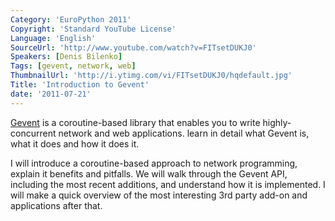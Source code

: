 ```yaml
---
Category: 'EuroPython 2011'
Copyright: 'Standard YouTube License'
Language: 'English'
SourceUrl: 'http://www.youtube.com/watch?v=FITsetDUKJ0'
Speakers: [Denis Bilenko]
Tags: [gevent, network, web]
ThumbnailUrl: 'http://i.ytimg.com/vi/FITsetDUKJ0/hqdefault.jpg'
Title: 'Introduction to Gevent'
date: '2011-07-21'
---
```

[Gevent](http://gevent.org) is a coroutine-based library that enables you to
write highly-concurrent network and web applications. learn in detail what
Gevent is, what it does and how it does it.

I will introduce a coroutine-based approach to network programming, explain it
benefits and pitfalls. We will walk through the Gevent API, including the most
recent additions, and understand how it is implemented. I will make a quick
overview of the most interesting 3rd party add-on and applications after that.
